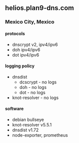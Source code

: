 ## helios.plan9-dns.com
### Mexico City, Mexico

#### protocols
- dnscrypt v2, ipv4/ipv6
- doh ipv4/ipv6
- dot ipv4/ipv6

#### logging policy
- dnsdist
  - dcscrypt - no logs
  - doh - no logs
  - dot - no logs
- knot-resolver - no logs

#### software
- debian bullseye
- knot-resolver v5.5.1
- dnsdist v1.72
- node-exporter, prometheus
